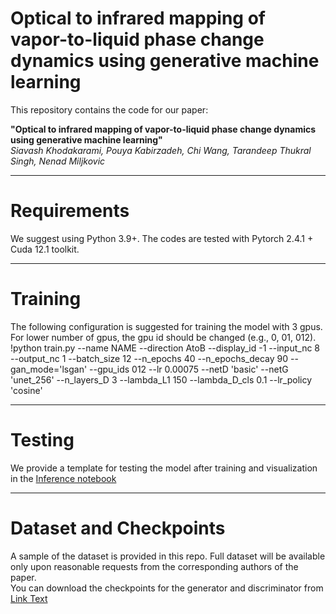 # Optical to infrared mapping of vapor-to-liquid phase change dynamics using generative machine learning

This repository contains the code for our paper:

**"Optical to infrared mapping of vapor-to-liquid phase change dynamics using generative machine learning"**  
*Siavash Khodakarami, Pouya Kabirzadeh, Chi Wang, Tarandeep Thukral Singh, Nenad Miljkovic*  

---
# Requirements

We suggest using Python 3.9+. The codes are tested with Pytorch 2.4.1 + Cuda 12.1 toolkit.

---
# Training
The following configuration is suggested for training the model with 3 gpus. For lower number of gpus, the gpu id should be changed (e.g., 0, 01, 012).    
!python train.py --name NAME  --direction AtoB --display_id -1 --input_nc 8 --output_nc 1 --batch_size 12 --n_epochs 40 --n_epochs_decay 90 --gan_mode='lsgan' --gpu_ids 012 --lr 0.00075 --netD 'basic' --netG 'unet_256' --n_layers_D 3 --lambda_L1 150 --lambda_D_cls 0.1 --lr_policy 'cosine'  

---
# Testing
We provide a template for testing the model after training and visualization in the [Inference notebook](https://github.com/SiaK4/cGAN-image-to-temperature-mapping/Inference.ipynb)  

--- 
# Dataset and Checkpoints
A sample of the dataset is provided in this repo. Full dataset will be available only upon reasonable requests from the corresponding authors of the paper.  
You can download the checkpoints for the generator and discriminator from [Link Text](https://huggingface.co/SiaK4/Image_to_IR/tree/main)
